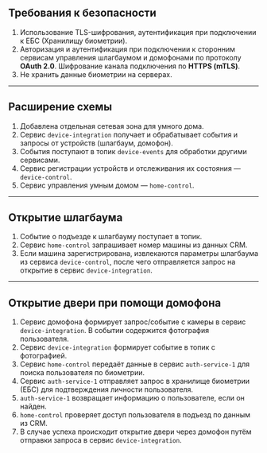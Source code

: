 ## Требования к безопасности

1. Использование TLS-шифрования, аутентификация при подключении к ЕБС (Хранилищу биометрии).
2. Авторизация и аутентификация при подключении к сторонним сервисам управления шлагбаумом и домофонами по протоколу **OAuth 2.0**. Шифрование канала подключения по **HTTPS (mTLS)**.
3. Не хранить данные биометрии на серверах.

---

## Расширение схемы

1. Добавлена отдельная сетевая зона для умного дома.
2. Сервис `device-integration` получает и обрабатывает события и запросы от устройств (шлагбаум, домофон).
3. События поступают в топик `device-events` для обработки другими сервисами.
4. Сервис регистрации устройств и отслеживания их состояния — `device-control`.
5. Сервис управления умным домом — `home-control`.

---

## Открытие шлагбаума

1. Событие о подъезде к шлагбауму поступает в топик.
2. Сервис `home-control` запрашивает номер машины из данных CRM.
3. Если машина зарегистрирована, извлекаются параметры шлагбаума из сервиса `device-control`, после чего отправляется запрос на открытие в сервис `device-integration`.

---

## Открытие двери при помощи домофона

1. Сервис домофона формирует запрос/событие с камеры в сервис `device-integration`. В событии содержится фотография пользователя.
2. Сервис `device-integration` формирует событие в топик с фотографией.
3. Сервис `home-control` передаёт данные в сервис `auth-service-1` для поиска пользователя по биометрии.
4. Сервис `auth-service-1` отправляет запрос в хранилище биометрии (ЕБС) для подтверждения личности пользователя.
5. `auth-service-1` возвращает информацию о пользователе, если он найден.
6. `home-control` проверяет доступ пользователя в подъезд по данным из CRM.
7. В случае успеха происходит открытие двери через домофон путём отправки запроса в сервис `device-integration`.

